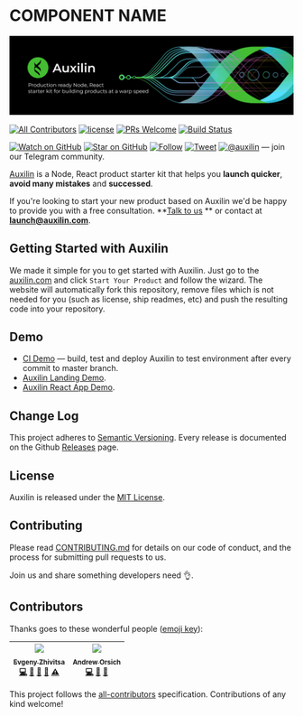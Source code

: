 # COMPONENT NAME

[![Auxilin.com — Production ready Node, React starter kit for building products at a warp speed](https://raw.githubusercontent.com/auxilincom/component-template/master/assets/cover-black.png)](https://github.com/auxilincom/auxilin)

[![All Contributors](https://img.shields.io/badge/all_contributors-2-orange.svg?style=flat-square)](#contributors)
[![license](https://img.shields.io/github/license/mashape/apistatus.svg?style=flat-square)](LICENSE)
[![PRs Welcome](https://img.shields.io/badge/PRs-welcome-brightgreen.svg?style=flat-square)](http://makeapullrequest.com)
[![Build Status](https://ci.auxilin.com/api/badges/auxilincom/auxilin/status.svg)](https://ci.auxilin.com/auxilincom/auxilin)

[![Watch on GitHub](https://img.shields.io/github/watchers/auxilincom/auxilin.svg?style=social&label=Watch)](https://github.com/auxilincom/auxilin/watchers)
[![Star on GitHub](https://img.shields.io/github/stars/auxilincom/auxilin.svg?style=social&label=Stars)](https://github.com/auxilincom/auxilin/stargazers)
[![Follow](https://img.shields.io/twitter/follow/auxilin.svg?style=social&label=Follow)](https://twitter.com/auxilin)
[![Tweet](https://img.shields.io/twitter/url/https/github.com/auxilincom/auxilin.svg?style=social)](https://twitter.com/intent/tweet?text=I%27m%20building%20my%20next%20product%20with%20Auxilin%20%F0%9F%9A%80.%20Check%20it%20out:%20https://github.com/auxilincom/auxilin)
[![@auxilin](https://img.shields.io/badge/%F0%9F%92%AC%20Telegram-t.me/auxilin-blue.svg)](https://t.me/auxilin) — join our Telegram community.

[Auxilin](https://auxilin.com) is a Node, React product starter kit that helps you **launch quicker**, **avoid many mistakes** and **successed**.

If you're looking to start your new product based on Auxilin we'd be happy to provide you with a free consultation. **[Talk to us](https://drift.me/launch) ** or contact at **launch@auxilin.com**.


## Getting Started with Auxilin

We made it simple for you to get started with Auxilin. Just go to the [auxilin.com](https://www.auxilin.com) and click `Start Your Product` and follow the wizard. The website will automatically fork this repository, remove files which is not needed for you (such as license, ship readmes, etc) and push the resulting code into your repository.

## Demo

* [CI Demo](https://ci.auxilin.com/auxilincom/auxilin) — build, test and deploy Auxilin to test environment after every commit to master branch.
* [Auxilin Landing Demo](https://demo-landing.auxilin.com/).
* [Auxilin React App Demo](https://demo-app.auxilin.com/).

## Change Log

This project adheres to [Semantic Versioning](http://semver.org/).
Every release is documented on the Github [Releases](https://github.com/auxilincom/auxilin/releases) page.

## License

Auxilin is released under the [MIT License](LICENSE).

## Contributing

Please read [CONTRIBUTING.md](CONTRIBUTING.md) for details on our code of conduct, and the process for submitting pull requests to us.

Join us and share something developers need 👌.

## Contributors

Thanks goes to these wonderful people ([emoji key](https://github.com/kentcdodds/all-contributors#emoji-key)):

<!-- ALL-CONTRIBUTORS-LIST:START - Do not remove or modify this section -->
<!-- prettier-ignore -->
| [<img src="https://avatars2.githubusercontent.com/u/6461311?v=4" width="100px;"/><br /><sub><b>Evgeny Zhivitsa</b></sub>](https://github.com/ezhivitsa)<br />[💻](https://github.com/auxilin/auxilin/commits?author=ezhivitsa "Code") [📖](https://github.com/auxilin/auxilin/commits?author=ezhivitsa "Documentation") [🤔](#ideas-ezhivitsa "Ideas, Planning, & Feedback") [👀](#review-ezhivitsa "Reviewed Pull Requests") [⚠️](https://github.com/auxilin/auxilin/commits?author=ezhivitsa "Tests") | [<img src="https://avatars3.githubusercontent.com/u/681396?v=4" width="100px;"/><br /><sub><b>Andrew Orsich</b></sub>](https://github.com/anorsich)<br />[💻](https://github.com/auxilin/auxilin/commits?author=anorsich "Code") [📖](https://github.com/auxilin/auxilin/commits?author=anorsich "Documentation") [🤔](#ideas-anorsich "Ideas, Planning, & Feedback") |
| :---: | :---: |
<!-- ALL-CONTRIBUTORS-LIST:END -->

This project follows the [all-contributors](https://github.com/kentcdodds/all-contributors) specification. Contributions of any kind welcome!